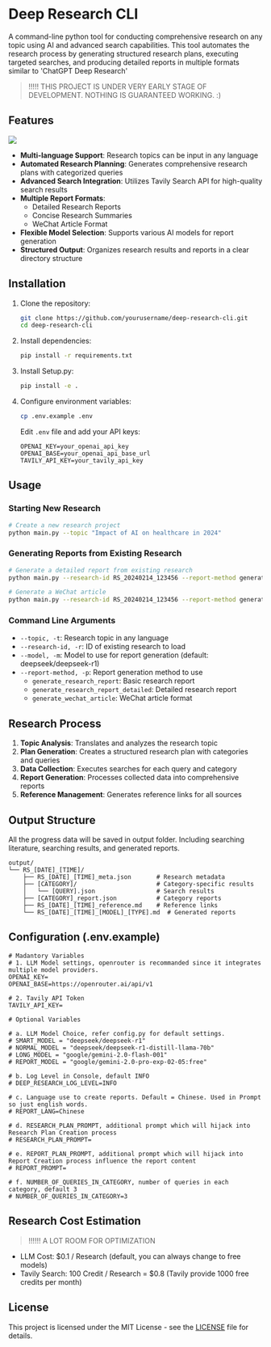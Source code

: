 # Deep Research CLI

A command-line python tool for conducting comprehensive research on any topic using AI and advanced search capabilities. This tool automates the research process by generating structured research plans, executing targeted searches, and producing detailed reports in multiple formats similar to 'ChatGPT Deep Research'

> !!!!! THIS PROJECT IS UNDER VERY EARLY STAGE OF DEVELOPMENT. NOTHING IS GUARANTEED WORKING. :)

## Features

![](https://cdn.sa.net/2025/02/09/3UPtxEc6eDK4RvA.png)

- **Multi-language Support**: Research topics can be input in any language
- **Automated Research Planning**: Generates comprehensive research plans with categorized queries
- **Advanced Search Integration**: Utilizes Tavily Search API for high-quality search results
- **Multiple Report Formats**:
  - Detailed Research Reports
  - Concise Research Summaries
  - WeChat Article Format
- **Flexible Model Selection**: Supports various AI models for report generation
- **Structured Output**: Organizes research results and reports in a clear directory structure

## Installation

1. Clone the repository:
   ```bash
   git clone https://github.com/yourusername/deep-research-cli.git
   cd deep-research-cli
   ```

2. Install dependencies:
   ```bash
   pip install -r requirements.txt
   ```

3. Install Setup.py:
   ```bash
   pip install -e .
   ```

4. Configure environment variables:
   ```bash
   cp .env.example .env
   ```
   Edit `.env` file and add your API keys:
   ```
   OPENAI_KEY=your_openai_api_key
   OPENAI_BASE=your_openai_api_base_url
   TAVILY_API_KEY=your_tavily_api_key
   ```

## Usage

### Starting New Research

```bash
# Create a new research project
python main.py --topic "Impact of AI on healthcare in 2024"
```

### Generating Reports from Existing Research

```bash
# Generate a detailed report from existing research
python main.py --research-id RS_20240214_123456 --report-method generate_research_report_detailed

# Generate a WeChat article
python main.py --research-id RS_20240214_123456 --report-method generate_wechat_article
```

### Command Line Arguments

- `--topic, -t`: Research topic in any language
- `--research-id, -r`: ID of existing research to load
- `--model, -m`: Model to use for report generation (default: deepseek/deepseek-r1)
- `--report-method, -p`: Report generation method to use
  - `generate_research_report`: Basic research report
  - `generate_research_report_detailed`: Detailed research report
  - `generate_wechat_article`: WeChat article format

## Research Process

1. **Topic Analysis**: Translates and analyzes the research topic
2. **Plan Generation**: Creates a structured research plan with categories and queries
3. **Data Collection**: Executes searches for each query and category
4. **Report Generation**: Processes collected data into comprehensive reports
5. **Reference Management**: Generates reference links for all sources

## Output Structure

All the progress data will be saved in output folder. Including searching literature, searching results, and generated reports.

```
output/
└── RS_[DATE]_[TIME]/
    ├── RS_[DATE]_[TIME]_meta.json       # Research metadata
    ├── [CATEGORY]/                      # Category-specific results
    │   └── [QUERY].json                 # Search results
    ├── [CATEGORY]_report.json           # Category reports
    ├── RS_[DATE]_[TIME]_reference.md    # Reference links
    └── RS_[DATE]_[TIME]_[MODEL]_[TYPE].md  # Generated reports
```

## Configuration (.env.example)

```
# Madantory Variables
# 1. LLM Model settings, openrouter is recommanded since it integrates multiple model providers.
OPENAI_KEY=
OPENAI_BASE=https://openrouter.ai/api/v1

# 2. Tavily API Token
TAVILY_API_KEY=

# Optional Variables

# a. LLM Model Choice, refer config.py for default settings. 
# SMART_MODEL = "deepseek/deepseek-r1"
# NORMAL_MODEL = "deepseek/deepseek-r1-distill-llama-70b"
# LONG_MODEL = "google/gemini-2.0-flash-001"
# REPORT_MODEL = "google/gemini-2.0-pro-exp-02-05:free"

# b. Log Level in Console, default INFO
# DEEP_RESEARCH_LOG_LEVEL=INFO

# c. Language use to create reports. Default = Chinese. Used in Prompt so just english words.
# REPORT_LANG=Chinese

# d. RESEARCH_PLAN_PROMPT, additional prompt which will hijack into Research Plan Creation process
# RESEARCH_PLAN_PROMPT=

# e. REPORT_PLAN_PROMPT, additional prompt which will hijack into Report Creation process influence the report content
# REPORT_PROMPT=

# f. NUMBER_OF_QUERIES_IN_CATEGORY, number of queries in each category, default 3
# NUMBER_OF_QUERIES_IN_CATEGORY=3

```

## Research Cost Estimation

> !!!!!! A LOT ROOM FOR OPTIMIZATION

- LLM Cost: $0.1 / Research (default, you can always change to free models)
- Tavily Search: 100 Credit / Research = $0.8 (Tavily provide 1000 free credits per month)

## License

This project is licensed under the MIT License - see the [LICENSE](LICENSE) file for details.